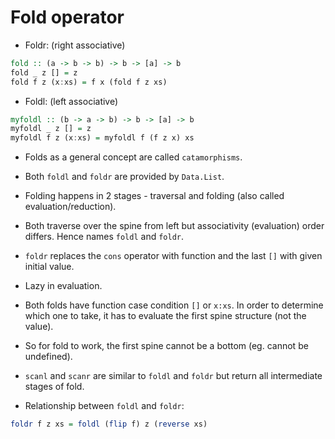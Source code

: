 # Fold operator

* Foldr: (right associative)

```haskell
fold :: (a -> b -> b) -> b -> [a] -> b
fold _ z [] = z
fold f z (x:xs) = f x (fold f z xs)
```

* Foldl: (left associative)

```haskell
myfoldl :: (b -> a -> b) -> b -> [a] -> b
myfoldl _ z [] = z
myfoldl f z (x:xs) = myfoldl f (f z x) xs
```

* Folds as a general concept are called `catamorphisms`.
* Both `foldl` and `foldr` are provided by `Data.List`.
* Folding happens in 2 stages - traversal and folding (also called evaluation/reduction).
* Both traverse over the spine from left but associativity (evaluation) order differs.
  Hence names `foldl` and `foldr`.
* `foldr` replaces the `cons` operator with function and the last `[]` with given initial value.
* Lazy in evaluation.
* Both folds have function case condition `[]` or `x:xs`. In order to determine
  which one to take, it has to evaluate the first spine structure (not the value).
* So for fold to work, the first spine cannot be a bottom (eg. cannot be undefined).
* `scanl` and `scanr` are similar to `foldl` and `foldr` but return all intermediate stages of fold.

* Relationship between `foldl` and `foldr`:

```haskell
foldr f z xs = foldl (flip f) z (reverse xs)
```
